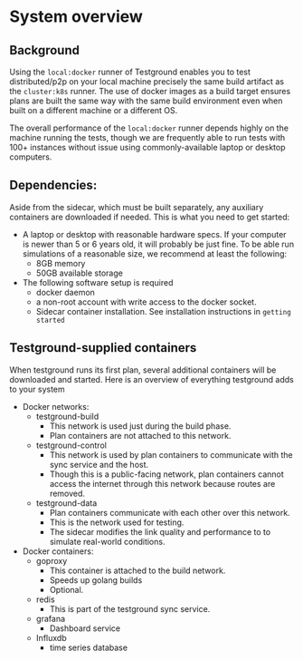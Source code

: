 # System overview

## Background

Using the `local:docker` runner of Testground enables you to test distributed/p2p on your local machine precisely the same build artifact as the `cluster:k8s` runner. The use of docker images as a build target ensures plans are built the same way with the same build environment even when built on a different machine or a different OS.

The overall performance of the `local:docker` runner depends highly on the machine running the tests, though we are frequently able to run tests with 100+ instances without issue using commonly-available laptop or desktop computers.

## Dependencies:

Aside from the sidecar, which must be built separately, any auxiliary containers are downloaded if needed. This is what you need to get started:

* A laptop or desktop with reasonable hardware specs. If your computer is newer than 5 or 6 years old, it will probably be just fine. To be able run simulations of a reasonable size, we recommend at least the following:
  * 8GB memory
  * 50GB available storage
* The following software setup is required
  * docker daemon
  * a non-root account with write access to the docker socket.
  * Sidecar container installation. See installation instructions in `getting started`

## Testground-supplied containers

When testground runs its first plan, several additional containers will be downloaded and started. Here is an overview of everything testground adds to your system

* Docker networks:
  * testground-build
    * This network is used just during the build phase.
    * Plan containers are not attached to this network.
  * testground-control
    * This network is used by plan containers to communicate with the sync service and the host.
    * Though this is a public-facing network, plan containers cannot access the internet through this network because routes are removed.
  * testground-data
    * Plan containers communicate with each other over this network.
    * This is the network used for testing.
    * The sidecar modifies the link quality and performance to to simulate real-world conditions.
* Docker containers:
  * goproxy
    * This container is attached to the build network.
    * Speeds up golang builds
    * Optional.
  * redis
    * This is part of the testground sync service.
  * grafana
    * Dashboard service
  * Influxdb
    * time series database

